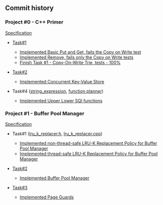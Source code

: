 ## Commit history

### Project #0 - C++ Primer
[Specification](https://15445.courses.cs.cmu.edu/spring2023/project0/)
- [Task#1](https://github.com/NJrslv/bustub/blob/master/src/primer/trie.cpp)
  - [Implemented Basic Put and Get, fails the Copy on Write test](https://github.com/NJrslv/bustub/commit/4b0b4d810634abdcd777bace9bec8588f7c86cd7)
  - [Implemented Remove, fails only the Copy on Write tests](https://github.com/NJrslv/bustub/commit/e7db49b00994d79206fa1f62f11032c5de70bed9)
  - [Finish Task #1 - Copy-On-Write Trie, tests - 100%](https://github.com/NJrslv/bustub/commit/93459a9f01b4e58434d1d05d3019b2121086bc18)

- [Task#2](https://github.com/NJrslv/bustub/blob/master/src/primer/trie_store.cpp)
  - [Implemented Concurrent Key-Value Store](https://github.com/NJrslv/bustub/commit/2b75fc86f47196bd3f4695e14bec329678b8b239)
 
- Task#4 ([string_expression](https://github.com/NJrslv/bustub/blob/master/src/include/execution/expressions/string_expression.h), [function planner](https://github.com/NJrslv/bustub/blob/master/src/planner/plan_func_call.cpp))
  - [Implemented Upper Lower SQl functions](https://github.com/NJrslv/bustub/commit/4c2b2e479f9f2a418f62b716cd41d82f2dd1b606)


 ### Project #1 - Buffer Pool Manager
 [Specification](https://15445.courses.cs.cmu.edu/spring2023/project1/)
 - Task#1 ([lru_k_replacer.h](https://github.com/NJrslv/bustub/blob/master/src/include/buffer/lru_k_replacer.h), [lru_k_replacer.cpp](https://github.com/NJrslv/bustub/blob/master/src/buffer/lru_k_replacer.cpp))
   
    - [Implemented non-thread-safe LRU-K Replacement Policy for Buffer Pool Manager](https://github.com/NJrslv/bustub/commit/6326217bec9dddfc577733005d537540b19b08d5)
    - [Implemented thread-safe LRU-K Replacement Policy for Buffer Pool Manager](https://github.com/NJrslv/bustub/commit/f9d5b241474c17fac266b40bb3c4270130fca364)

 - [Task#2](https://github.com/NJrslv/bustub/blob/master/src/buffer/buffer_pool_manager.cpp)
    - [Implemented Buffer Pool Manager](https://github.com/NJrslv/bustub/commit/b39b6e8dac0c6298844fbbb14c079c20996629fa)

 - [Task#3](https://github.com/NJrslv/bustub/blob/master/src/storage/page/page_guard.cpp)
    - [Implemented Page Guards](https://github.com/NJrslv/bustub/commit/07b9cd9ac0bc186706684fdcf3cc50632a508cc9)
